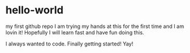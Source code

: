 # hello-world
my first github repo
I am trying my hands at this for the first time and I am lovin it!
Hopefully I will learn fast and have fun doing this.

I always wanted to code. Finally getting started! Yay!
